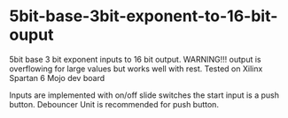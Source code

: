 # 5bit-base-3bit-exponent-to-16-bit-ouput
5bit base 3 bit exponent inputs to 16 bit output. WARNING!!! output is overflowing for large values but works well with rest. Tested on Xilinx Spartan 6 Mojo dev board

Inputs are implemented with on/off slide switches the start input is a push button. Debouncer Unit is recommended for push button. 
